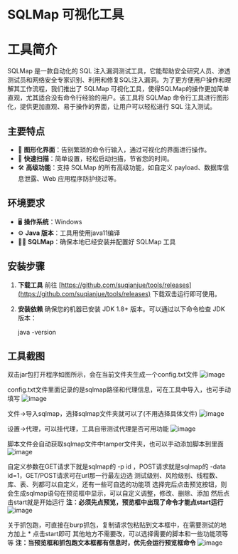 # SQLMap 可视化工具

# 工具简介

SQLMap 是一款自动化的 SQL 注入漏洞测试工具，它能帮助安全研究人员、渗透测试员和网络安全专家识别、利用和修复SQL注入漏洞。为了更方便用户操作和理解其工作流程，我们推出了 SQLMap 可视化工具，使得SQLMap的操作更加简单直观，尤其适合没有命令行经验的用户。该工具将 SQLMap 命令行工具进行图形化，提供更加直观、易于操作的界面，让用户可以轻松进行 SQL 注入测试。

## 主要特点

* 🎯 **图形化界面**：告别繁琐的命令行输入，通过可视化的界面进行操作。
* 🚀 **快速扫描**：简单设置，轻松启动扫描，节省您的时间。
* 🛠️ **高级功能**：支持 SQLMap 的所有高级功能，如自定义 payload、数据库信息泄露、Web 应用程序防护绕过等。

## 环境要求

* 🖥️ **操作系统**：Windows
* ⚙️ **Java 版本**：工具用使用java11编译
* 🧑‍💻 **SQLMap**：确保本地已经安装并配置好 SQLMap 工具

## 安装步骤

1. **下载工具**
    前往 [https://github.com/suqianjue/tools/releases](https://github.com/suqianjue/tools/releases) 下载双击运行即可使用。
2. **安装依赖**
    确保您的机器已安装 JDK 1.8+ 版本。可以通过以下命令检查 JDK 版本：

    java -version

## 工具截图
双击jar包打开程序如图所示，会在当前文件夹生成一个config.txt文件
![image](https://github.com/user-attachments/assets/d3777f51-33fb-4e38-864f-a69bff177a6e)

config.txt文件里面记录的是sqlmap路径和代理信息，可在工具中导入，也可手动填写
![image](https://github.com/user-attachments/assets/78209e02-4935-48be-a673-c8ed2758e42e)

文件->导入sqlmap，选择sqlmap文件夹就可以了(不用选择具体文件)
![image](https://github.com/user-attachments/assets/327a82e3-0a04-4c36-8bc4-6b2ab348fba4)

设置->代理，可以挂代理，工具自带测试代理是否可用功能
![image](https://github.com/user-attachments/assets/48f40151-9236-4361-adc1-258bf97783eb)

脚本文件会自动获取sqlmap文件中tamper文件夹，也可以手动添加脚本到里面
![image](https://github.com/user-attachments/assets/7334b131-395d-4a8d-bcb7-4b05d10d37e2)

自定义参数在GET请求下就是sqlmap的 -p id ，POST请求就是sqlmap的 -data id=1，GET/POST请求可在url那一行最左边选
测试级别、风险级别、线程数、库、表、列都可以自定义，还有一些可自选的功能项
选择完后点击预览按钮，则会生成sqlmap语句在预览框中显示，可以自定义调整，修改、删除、添加
然后点击start就是开始运行
**注：必须先点预览，预览框中出现了命令才能点start运行**
![image](https://github.com/user-attachments/assets/c43043ee-aaeb-4248-a019-27c0f34a8165)

关于抓包跑，可直接在burp抓包，复制请求包粘贴到文本框中，在需要测试的地方加上 * 点击start即可
其他地方不需要改，可以选择需要的脚本和一些功能项等等
**注：当预览框和抓包跑文本框都有信息时，优先会运行预览框命令**
![image](https://github.com/user-attachments/assets/fa9142e4-2ca3-474d-8481-0aed7b68dbcd)

